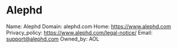 
# Alephd

Name: Alephd
Domain: alephd.com
Home: https://www.alephd.com
Privacy_policy: https://www.alephd.com/legal-notice/
Email: support@alephd.com
Owned_by: AOL
